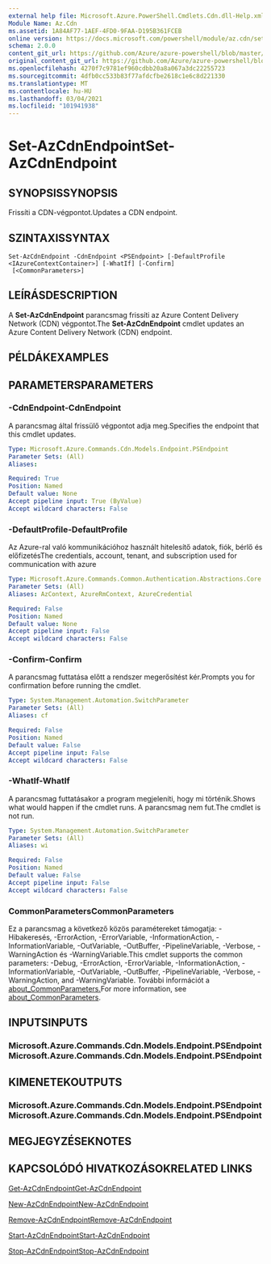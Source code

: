 ```yaml
---
external help file: Microsoft.Azure.PowerShell.Cmdlets.Cdn.dll-Help.xml
Module Name: Az.Cdn
ms.assetid: 1A84AF77-1AEF-4FD0-9FAA-D195B361FCEB
online version: https://docs.microsoft.com/powershell/module/az.cdn/set-azcdnendpoint
schema: 2.0.0
content_git_url: https://github.com/Azure/azure-powershell/blob/master/src/Cdn/Cdn/help/Set-AzCdnEndpoint.md
original_content_git_url: https://github.com/Azure/azure-powershell/blob/master/src/Cdn/Cdn/help/Set-AzCdnEndpoint.md
ms.openlocfilehash: 4270f7c9781ef960cdbb20a8a067a3dc22255723
ms.sourcegitcommit: 4dfb0cc533b83f77afdcfbe2618c1e6c8d221330
ms.translationtype: MT
ms.contentlocale: hu-HU
ms.lasthandoff: 03/04/2021
ms.locfileid: "101941938"
---
```

# <span data-ttu-id="9e65e-101">Set-AzCdnEndpoint</span><span class="sxs-lookup"><span data-stu-id="9e65e-101">Set-AzCdnEndpoint</span></span>

## <span data-ttu-id="9e65e-102">SYNOPSIS</span><span class="sxs-lookup"><span data-stu-id="9e65e-102">SYNOPSIS</span></span>
<span data-ttu-id="9e65e-103">Frissíti a CDN-végpontot.</span><span class="sxs-lookup"><span data-stu-id="9e65e-103">Updates a CDN endpoint.</span></span>

## <span data-ttu-id="9e65e-104">SZINTAXIS</span><span class="sxs-lookup"><span data-stu-id="9e65e-104">SYNTAX</span></span>

```
Set-AzCdnEndpoint -CdnEndpoint <PSEndpoint> [-DefaultProfile <IAzureContextContainer>] [-WhatIf] [-Confirm]
 [<CommonParameters>]
```

## <span data-ttu-id="9e65e-105">LEÍRÁS</span><span class="sxs-lookup"><span data-stu-id="9e65e-105">DESCRIPTION</span></span>
<span data-ttu-id="9e65e-106">A **Set-AzCdnEndpoint** parancsmag frissíti az Azure Content Delivery Network (CDN) végpontot.</span><span class="sxs-lookup"><span data-stu-id="9e65e-106">The **Set-AzCdnEndpoint** cmdlet updates an Azure Content Delivery Network (CDN) endpoint.</span></span>

## <span data-ttu-id="9e65e-107">PÉLDÁK</span><span class="sxs-lookup"><span data-stu-id="9e65e-107">EXAMPLES</span></span>

## <span data-ttu-id="9e65e-108">PARAMETERS</span><span class="sxs-lookup"><span data-stu-id="9e65e-108">PARAMETERS</span></span>

### <span data-ttu-id="9e65e-109">-CdnEndpoint</span><span class="sxs-lookup"><span data-stu-id="9e65e-109">-CdnEndpoint</span></span>
<span data-ttu-id="9e65e-110">A parancsmag által frissülő végpontot adja meg.</span><span class="sxs-lookup"><span data-stu-id="9e65e-110">Specifies the endpoint that this cmdlet updates.</span></span>

```yaml
Type: Microsoft.Azure.Commands.Cdn.Models.Endpoint.PSEndpoint
Parameter Sets: (All)
Aliases:

Required: True
Position: Named
Default value: None
Accept pipeline input: True (ByValue)
Accept wildcard characters: False
```

### <span data-ttu-id="9e65e-111">-DefaultProfile</span><span class="sxs-lookup"><span data-stu-id="9e65e-111">-DefaultProfile</span></span>
<span data-ttu-id="9e65e-112">Az Azure-ral való kommunikációhoz használt hitelesítő adatok, fiók, bérlő és előfizetés</span><span class="sxs-lookup"><span data-stu-id="9e65e-112">The credentials, account, tenant, and subscription used for communication with azure</span></span>

```yaml
Type: Microsoft.Azure.Commands.Common.Authentication.Abstractions.Core.IAzureContextContainer
Parameter Sets: (All)
Aliases: AzContext, AzureRmContext, AzureCredential

Required: False
Position: Named
Default value: None
Accept pipeline input: False
Accept wildcard characters: False
```

### <span data-ttu-id="9e65e-113">-Confirm</span><span class="sxs-lookup"><span data-stu-id="9e65e-113">-Confirm</span></span>
<span data-ttu-id="9e65e-114">A parancsmag futtatása előtt a rendszer megerősítést kér.</span><span class="sxs-lookup"><span data-stu-id="9e65e-114">Prompts you for confirmation before running the cmdlet.</span></span>

```yaml
Type: System.Management.Automation.SwitchParameter
Parameter Sets: (All)
Aliases: cf

Required: False
Position: Named
Default value: False
Accept pipeline input: False
Accept wildcard characters: False
```

### <span data-ttu-id="9e65e-115">-WhatIf</span><span class="sxs-lookup"><span data-stu-id="9e65e-115">-WhatIf</span></span>
<span data-ttu-id="9e65e-116">A parancsmag futtatásakor a program megjeleníti, hogy mi történik.</span><span class="sxs-lookup"><span data-stu-id="9e65e-116">Shows what would happen if the cmdlet runs.</span></span>
<span data-ttu-id="9e65e-117">A parancsmag nem fut.</span><span class="sxs-lookup"><span data-stu-id="9e65e-117">The cmdlet is not run.</span></span>

```yaml
Type: System.Management.Automation.SwitchParameter
Parameter Sets: (All)
Aliases: wi

Required: False
Position: Named
Default value: False
Accept pipeline input: False
Accept wildcard characters: False
```

### <span data-ttu-id="9e65e-118">CommonParameters</span><span class="sxs-lookup"><span data-stu-id="9e65e-118">CommonParameters</span></span>
<span data-ttu-id="9e65e-119">Ez a parancsmag a következő közös paramétereket támogatja: -Hibakeresés, -ErrorAction, -ErrorVariable, -InformationAction, -InformationVariable, -OutVariable, -OutBuffer, -PipelineVariable, -Verbose, -WarningAction és -WarningVariable.</span><span class="sxs-lookup"><span data-stu-id="9e65e-119">This cmdlet supports the common parameters: -Debug, -ErrorAction, -ErrorVariable, -InformationAction, -InformationVariable, -OutVariable, -OutBuffer, -PipelineVariable, -Verbose, -WarningAction, and -WarningVariable.</span></span> <span data-ttu-id="9e65e-120">További információt a [about_CommonParameters.](http://go.microsoft.com/fwlink/?LinkID=113216)</span><span class="sxs-lookup"><span data-stu-id="9e65e-120">For more information, see [about_CommonParameters](http://go.microsoft.com/fwlink/?LinkID=113216).</span></span>

## <span data-ttu-id="9e65e-121">INPUTS</span><span class="sxs-lookup"><span data-stu-id="9e65e-121">INPUTS</span></span>

### <span data-ttu-id="9e65e-122">Microsoft.Azure.Commands.Cdn.Models.Endpoint.PSEndpoint</span><span class="sxs-lookup"><span data-stu-id="9e65e-122">Microsoft.Azure.Commands.Cdn.Models.Endpoint.PSEndpoint</span></span>

## <span data-ttu-id="9e65e-123">KIMENETEK</span><span class="sxs-lookup"><span data-stu-id="9e65e-123">OUTPUTS</span></span>

### <span data-ttu-id="9e65e-124">Microsoft.Azure.Commands.Cdn.Models.Endpoint.PSEndpoint</span><span class="sxs-lookup"><span data-stu-id="9e65e-124">Microsoft.Azure.Commands.Cdn.Models.Endpoint.PSEndpoint</span></span>

## <span data-ttu-id="9e65e-125">MEGJEGYZÉSEK</span><span class="sxs-lookup"><span data-stu-id="9e65e-125">NOTES</span></span>

## <span data-ttu-id="9e65e-126">KAPCSOLÓDÓ HIVATKOZÁSOK</span><span class="sxs-lookup"><span data-stu-id="9e65e-126">RELATED LINKS</span></span>

[<span data-ttu-id="9e65e-127">Get-AzCdnEndpoint</span><span class="sxs-lookup"><span data-stu-id="9e65e-127">Get-AzCdnEndpoint</span></span>](./Get-AzCdnEndpoint.md)

[<span data-ttu-id="9e65e-128">New-AzCdnEndpoint</span><span class="sxs-lookup"><span data-stu-id="9e65e-128">New-AzCdnEndpoint</span></span>](./New-AzCdnEndpoint.md)

[<span data-ttu-id="9e65e-129">Remove-AzCdnEndpoint</span><span class="sxs-lookup"><span data-stu-id="9e65e-129">Remove-AzCdnEndpoint</span></span>](./Remove-AzCdnEndpoint.md)

[<span data-ttu-id="9e65e-130">Start-AzCdnEndpoint</span><span class="sxs-lookup"><span data-stu-id="9e65e-130">Start-AzCdnEndpoint</span></span>](./Start-AzCdnEndpoint.md)

[<span data-ttu-id="9e65e-131">Stop-AzCdnEndpoint</span><span class="sxs-lookup"><span data-stu-id="9e65e-131">Stop-AzCdnEndpoint</span></span>](./Stop-AzCdnEndpoint.md)


